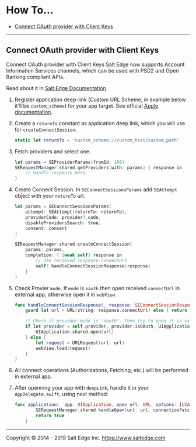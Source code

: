 # How To...
  
* [Connect OAuth provider with Client Keys](#connect-oauth-provider-with-client-keys)

---
## Connect OAuth provider with Client Keys

Connect OAuth provider with Client Keys
Salt Edge now supports Account Information Services channels, which can be used with PSD2 and Open Banking compliant APIs.

Read about it in [Salt Edge Documentation](https://docs.saltedge.com/general/#client_provider_keys)

1. Register application deep-link (Custom URL Scheme, in example below it'll be `custom_scheme`) for your app target. See official [Apple documentation](https://developer.apple.com/documentation/uikit/inter-process_communication/allowing_apps_and_websites_to_link_to_your_content/defining_a_custom_url_scheme_for_your_app).

2. Create a `returnTo` constant as application deep link, which you will use for `createConnectSession`.

    ```swift
    static let returnTo = "custom_scheme://custom_host/custom_path"
    ```

3. Fetch providers and select one.

    ```swift
    let params = SEProviderParams(fromId: 108)
    SERequestManager.shared.getProviders(with: params) { response in
        // handle response here.
    }
    ```
4. Create Connect Session. In `SEConnectSessionsParams` add `SEAttempt` object with your `returnTo` url.

    ```swift
    let params = SEConnectSessionsParams(
        attempt: SEAttempt(returnTo: returnTo),
        providerCode: provider?.code,
        disableProvidersSearch: true,
        consent: consent
    )

    SERequestManager.shared.createConnectSession(
        params: params,
        completion: { [weak self] response in
            // Use recieved response.connectUrl
            self?.handleConnectSessionResponse(response)
        }
    )
    ```

5. Check Provier `mode`. If `mode` is `oauth` then open received `connectUrl` in external app, otherwise open it in `webView`.

    ```swift
    func handleConnectSessionResponse(_ response: SEConnectSessionResponse) {
        guard let url = URL(string: response.connectUrl) else { return }

        // Check if provider mode is "oauth". Then try to open it in external browser or app.
        if let provider = self.provider, provider.isOAuth, UIApplication.shared.canOpenURL(url) {
            UIApplication.shared.open(url)
        } else {
            let request = URLRequest(url: url)
            webView.load(request)
        }
    }
    ```

5. All connect operations (Authorizations, Fetching, etc.) will be performed in external app.

6. After openning your app with `deepLink`, handle it in your `AppDelegate.swift`, using next method:

    ```swift
    func application(_ app: UIApplication, open url: URL, options: [UIApplication.OpenURLOptionsKey : Any] = [:]) -> Bool {
            SERequestManager.shared.handleOpen(url: url, connectionFetchingDelegate: yourDelegate)
            return true
        }
    ```

---
Copyright © 2014 - 2019 Salt Edge Inc. https://www.saltedge.com